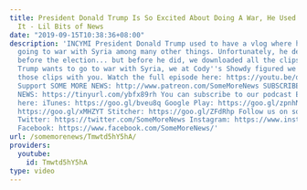 ```yaml
---
title: President Donald Trump Is So Excited About Doing A War, He Used To Vlog About
  It - Lil Bits of News
date: "2019-09-15T10:38:36+08:00"
description: 'INCYMI President Donald Trump used to have a vlog where he was against
  going to war with Syria among many other things. Unfortunately, he deleted the vlog
  before the election... but before he did, we downloaded all the clips! So now that
  Trump wants to go to war with Syria, we at Cody''s Showdy figured we should share
  those clips with you. Watch the full episode here: https://youtu.be/dm4EnRKAmw8
  Support SOME MORE NEWS: http://www.patreon.com/SomeMoreNews SUBSCRIBE to SOME MORE
  NEWS: https://tinyurl.com/ybfx89rh You can subscribe to our podcast EVEN MORE NEWS
  here: iTunes: https://goo.gl/bveu8q Google Play: https://goo.gl/zpnhN9 Soundcloud:
  https://goo.gl/xMHZYT Stitcher: https://goo.gl/ZFdRhp Follow us on social Media!
  Twitter: https://twitter.com/SomeMoreNews Instagram: https://www.instagram.com/SomeMoreNews/
  Facebook: https://www.facebook.com/SomeMoreNews/'
url: /somemorenews/Tmwtd5hY5hA/
providers:
  youtube:
    id: Tmwtd5hY5hA
type: video
---
```

